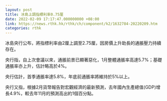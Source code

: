 ```yaml
---
layout: post
title: 冰島上調指標利率0.75厘
date: 2022-02-09 17:17:47.000000000 +08:00
link: https://news.rthk.hk/rthk/ch/component/k2/1632784-20220209.htm
categories: rthk
---
```


冰島央行公布，將指標利率由2厘上調至2.75厘，因房價上升助長的通脹壓力持續存在。

央行指，自上次會議以來，通脹前景已顯著惡化，1月整體通脹率高達5.7%；基礎通脹率亦上升，估計略高於4%。

央行估計，首季通脹率達5.8%，年底前通脹率將維持於5%以上。

央行又指，根據2月貨幣報告對宏觀經濟的最新預測，去年國內生產總值(GDP)增長4.9%，較去年11月的預測高出約1個百分點。
